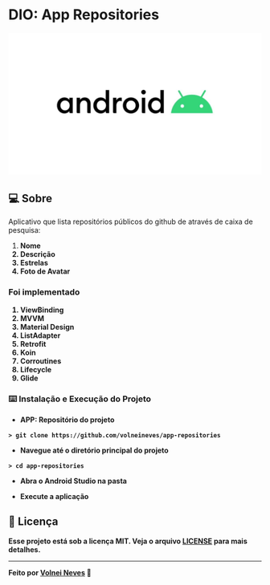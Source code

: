 # DIO: App Repositories

![Logo do Markdown](./assets/mobile.png)

## :computer: Sobre

Aplicativo que lista repositórios públicos do github de através de caixa de pesquisa:
1. <b>Nome
2. <b>Descrição
3. <b>Estrelas
4. <b>Foto de Avatar

### Foi implementado
1. <b>ViewBinding
2. <b>MVVM
3. <b>Material Design
4. <b>ListAdapter
5. <b>Retrofit
6. <b>Koin
7. <b>Corroutines
8. Lifecycle
9. <b>Glide


### :keyboard: Instalação e Execução do Projeto

- APP: Repositório do projeto

```
> git clone https://github.com/volneineves/app-repositories
```

- Navegue até o diretório principal do projeto

```
> cd app-repositories
```

- Abra o Android Studio na pasta

- Execute a aplicação

## :memo: Licença

Esse projeto está sob a licença MIT. Veja o arquivo [LICENSE](https://github.com/git/git-scm.com/blob/master/MIT-LICENSE.txt) para mais detalhes.

---

Feito por <a href="https://www.linkedin.com/in/volnei-neves">Volnei Neves</a> :wave:
